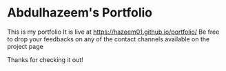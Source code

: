 # Abdulhazeem's Portfolio
This is my portfolio
It is live at https://hazeem01.github.io/portfolio/
Be free to drop your feedbacks on any of the contact channels available on the project page

Thanks for checking it out!